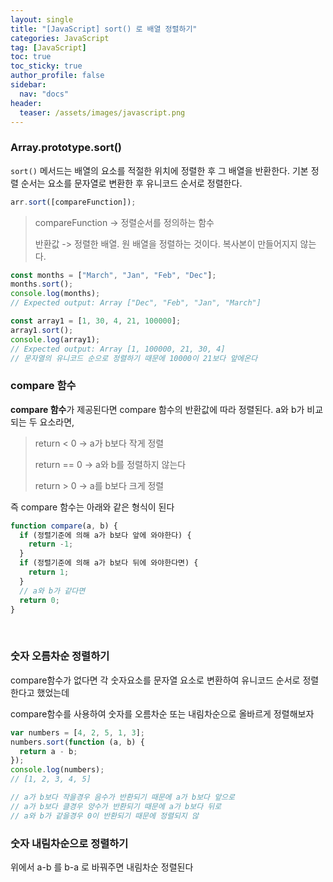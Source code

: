 ```yaml
---
layout: single
title: "[JavaScript] sort() 로 배열 정렬하기"
categories: JavaScript
tag: [JavaScript]
toc: true
toc_sticky: true
author_profile: false
sidebar:
  nav: "docs"
header:
  teaser: /assets/images/javascript.png
---
```


### Array.prototype.sort()

`sort()` 메서드는 배열의 요소를 적절한 위치에 정렬한 후 그 배열을 반환한다. 기본 정렬 순서는 요소를 문자열로 변환한 후 유니코드 순서로 정렬한다.

```js
arr.sort([compareFunction]);
```

> compareFunction -> 정렬순서를 정의하는 함수
>
> 반환값 -> 정렬한 배열. 원 배열을 정렬하는 것이다. 복사본이 만들어지지 않는다.

```js
const months = ["March", "Jan", "Feb", "Dec"];
months.sort();
console.log(months);
// Expected output: Array ["Dec", "Feb", "Jan", "March"]

const array1 = [1, 30, 4, 21, 100000];
array1.sort();
console.log(array1);
// Expected output: Array [1, 100000, 21, 30, 4]
// 문자열의 유니코드 순으로 정렬하기 때문에 10000이 21보다 앞에온다
```

### compare 함수

**compare 함수**가 제공된다면 compare 함수의 반환값에 따라 정렬된다. a와 b가 비교되는 두 요소라면,

> return < 0 -> a가 b보다 작게 정렬
>
> return == 0 -> a와 b를 정렬하지 않는다
>
> return > 0 -> a를 b보다 크게 정렬

즉 compare 함수는 아래와 같은 형식이 된다

```js
function compare(a, b) {
  if (정렬기준에 의해 a가 b보다 앞에 와야한다) {
    return -1;
  }
  if (정렬기준에 의해 a가 b보다 뒤에 와야한다면) {
    return 1;
  }
  // a와 b가 같다면
  return 0;
}
```

<br>

### 숫자 오름차순 정렬하기

compare함수가 없다면 각 숫자요소를 문자열 요소로 변환하여 유니코드 순서로 정렬한다고 했었는데

compare함수를 사용하여 숫자를 오름차순 또는 내림차순으로 올바르게 정렬해보자

```js
var numbers = [4, 2, 5, 1, 3];
numbers.sort(function (a, b) {
  return a - b;
});
console.log(numbers);
// [1, 2, 3, 4, 5]

// a가 b보다 작을경우 음수가 반환되기 때문에 a가 b보다 앞으로
// a가 b보다 클경우 양수가 반환되기 때문에 a가 b보다 뒤로
// a와 b가 같을경우 0이 반환되기 때문에 정렬되지 않
```

### 숫자 내림차순으로 정렬하기

위에서 a-b 를 b-a 로 바꿔주면 내림차순 정렬된다
